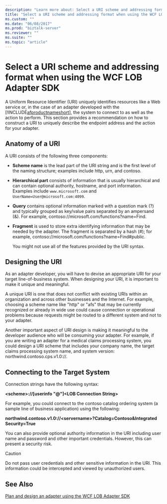 ```yaml
---
description: "Learn more about: Select a URI scheme and addressing format when using the WCF LOB Adapter SDK"
title: "Select a URI scheme and addressing format when using the WCF LOB Adapter SDK"
ms.custom: ""
ms.date: "06/08/2017"
ms.prod: "biztalk-server"
ms.reviewer: ""
ms.suite: ""
ms.topic: "article"
---
```

# Select a URI scheme and addressing format when using the WCF LOB Adapter SDK
A Uniform Resource Identifier (URI) uniquely identifies resources like a Web service or, in the case of an adapter developed with the [!INCLUDE[afproductnameshort](../../includes/afproductnameshort-md.md)], the system to connect to as well as the action to perform. This section provides a recommendation on how to construct a URI to uniquely describe the endpoint address and the action for your adapter.  
  
## Anatomy of a URI  
 A URI consists of the following three components:  
  
- **Scheme name** is the lead part of the URI string and is the first level of the naming structure; examples include http, urn, and contoso.  
  
- **Hierarchical part** consists of information that is usually hierarchical and can contain optional authority, hostname, and port information. Examples include `www.microsoft.com` and `UserName=User@microsoft.com:4099`.  
  
- **Query** contains optional information marked with a question mark (?) and typically grouped as key/value pairs separated by an ampersand (&). For example, contoso://microsoft.com/functions?name=Find.  
  
- **Fragment** is used to store extra identifying information that may be needed by the adapter. The fragment is separated by a hash (#); for example, contoso://microsoft.com/functions?name=Find#public.  
  
  You might not use all of the features provided by the URI syntax.  
  
## Designing the URI  
 As an adapter developer, you will have to devise an appropriate URI for your target line-of-business system. When designing your URI, it is important to make it unique and meaningful.  
  
 A unique URI is one that does not conflict with existing URIs within an organization and across other businesses and the Internet. For example, choosing a scheme name like "http" or "afs" that may be currently recognized or already in wide use could cause connection or operational problems because requests might be routed to a different system and not to your adapter.  
  
 Another important aspect of URI design is making it meaningful to the developer audience who will be consuming your adapter. For example, if you are writing an adapter for a medical claims processing system, you could design a URI scheme that includes your company name, the target claims processing system name, and system version: northwind.contoso.cps.v1.0://.  
  
## Connecting to the Target System  
 Connection strings have the following syntax:  
  
 **\<scheme\>://[userinfo "\@"]\<LOB Connection String\>**  
  
 For example, you could connect to the contoso catalog ordering system (a sample line of business application) using the following:  
  
 **northwind.contoso.v1.0://\<servername\>?Catalog=Contoso&Integrated Security=True**  
  
 You can also provide optional authority information in the URI including user name and password and other important credentials. However, this can present a security risk.  
  
> [!CAUTION]
>  Do not pass user credentials and other sensitive information in the URI. This information could be intercepted and viewed by unauthorized users.  
  
## See Also  
 [Plan and design an adapter using the WCF LOB Adapter SDK](../../adapters-and-accelerators/wcf-lob-adapter-sdk/plan-and-design-an-adapter-using-the-wcf-lob-adapter-sdk.md)
